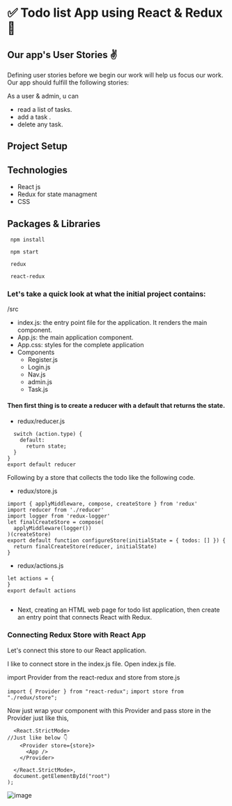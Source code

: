 # ✅ Todo list App using React & Redux 🤞

## Our app's User Stories ✌️
Defining user stories before we begin our work will help us focus our work. Our app should fulfill the following stories:

As a user & admin, u can

* read a list of tasks.
* add a task .
* delete any task.


## Project Setup
## Technologies
* React js
* Redux for state managment 
* CSS

## Packages & Libraries
   ``` npm install```
   
   ``` npm start```
   
   ``` redux```
    
   ``` react-redux```

### Let's take a quick look at what the initial project contains:

/src
* index.js: the entry point file for the application. It renders the main <App> component.
* App.js: the main application component.
* App.css: styles for the complete application
* Components   
   * Register.js
   * Login.js
   * Nav.js
   * admin.js
   * Task.js
   
 #### Then first thing is to create a reducer with a default that returns the state.
* redux/reducer.js
```let reducer = (state, action) => {
  switch (action.type) {
    default:
      return state;
  }
}
export default reducer 
   ```
Following by a store that collects the todo like the following code.
   
* redux/store.js
   
```
import { applyMiddleware, compose, createStore } from 'redux'
import reducer from './reducer'
import logger from 'redux-logger'
let finalCreateStore = compose(
  applyMiddleware(logger())
)(createStore)
export default function configureStore(initialState = { todos: [] }) {
  return finalCreateStore(reducer, initialState)
}
```
   
* redux/actions.js
   
```
let actions = {
}
export default actions
   
```
   
   
* Next, creating an HTML web page for todo list application, then create an entry point that connects React with Redux.
   
### Connecting Redux Store with React App
 Let's connect this store to our React application.

I like to connect store in the index.js file.
Open index.js file.

import Provider from the react-redux and store from store.js
   
```import { Provider } from "react-redux";```
```import store from "./redux/store";```
   
Now just wrap your component with this Provider and pass store in the Provider just like this,

```  ReactDOM.render(
  <React.StrictMode>
//Just like below 👇
    <Provider store={store}>
      <App />
    </Provider>

  </React.StrictMode>,
  document.getElementById("root")
); 
   ```


   
   
![image](https://user-images.githubusercontent.com/92258765/145149510-2327ac07-3fc7-42dc-b51e-83c21b04792b.png)
   
